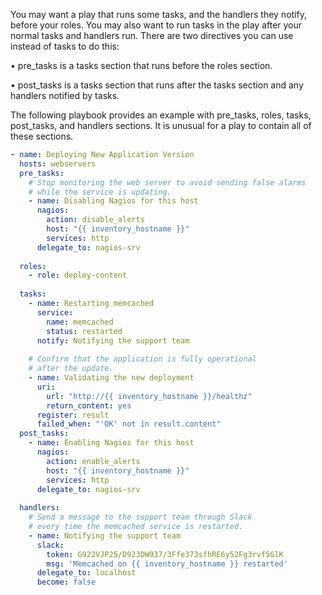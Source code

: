 You may want a play that runs some tasks, and the handlers they notify, before your roles. You may
also want to run tasks in the play after your normal tasks and handlers run. There are two directives
you can use instead of tasks to do this:

• pre_tasks is a tasks section that runs before the roles section.

• post_tasks is a tasks section that runs after the tasks section and any handlers notified by tasks.

The following playbook provides an example with pre_tasks, roles, tasks, post_tasks, and
handlers sections. It is unusual for a play to contain all of these sections.

```yml
- name: Deploying New Application Version
  hosts: webservers
  pre_tasks:
    # Stop monitoring the web server to avoid sending false alarms
    # while the service is updating.
    - name: Disabling Nagios for this host
      nagios:
        action: disable_alerts
        host: "{{ inventory_hostname }}"
        services: http
      delegate_to: nagios-srv
  
  roles:
    - role: deploy-content
  
  tasks:
    - name: Restarting memcached
      service:
        name: memcached
        status: restarted
      notify: Notifying the support team
  
    # Confirm that the application is fully operational
    # after the update.
    - name: Validating the new deployment
      uri:
        url: "http://{{ inventory_hostname }}/healthz"
        return_content: yes
      register: result
      failed_when: "'OK' not in result.content"
  post_tasks:
    - name: Enabling Nagios for this host
      nagios:
        action: enable_alerts
        host: "{{ inventory_hostname }}"
        services: http
      delegate_to: nagios-srv
  
  handlers:
    # Send a message to the support team through Slack
    # every time the memcached service is restarted.
    - name: Notifying the support team
      slack:
        token: G922VJP25/D923DW937/3Ffe373sfhRE6y52Fg3rvf5GlK
        msg: 'Memcached on {{ inventory_hostname }} restarted'
      delegate_to: localhost
      become: false
```
